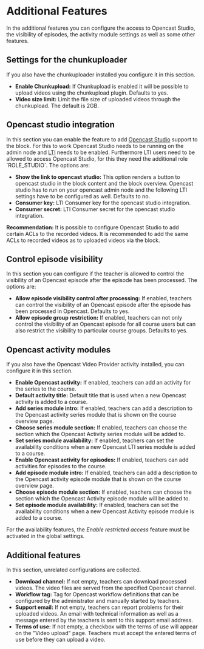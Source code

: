 # Additional Features
In the additional features you can configure the access to Opencast Studio, the visibility of episodes, the activity module settings as well as some other features.

## Settings for the chunkuploader
If you also have the chunkuploader installed you configure it in this section.

* **Enable Chunkupload:** If Chunkupload is enabled it will be possible to upload videos using the chunkupload plugin. Defaults to yes.
* **Video size limit:** Limit the file size of uploaded videos through the chunkupload. The default is 2GB.

## Opencast studio integration
In this section you can enable the feature to add [Opencast Studio](https://docs.opencast.org/develop/admin/#modules/studio/) support to the block. For this to work Opencast Studio needs to be running on the admin node and [LTI](https://docs.opencast.org/develop/admin/#modules/ltimodule/) needs to be enabled. Furthermore LTI users need to be allowed to access Opencast Studio, for this they need the additional role ´ROLE_STUDIO´. The options are:

* **Show the link to opencast studio:** This option renders a button to opencast studio in the block content and the block overview. Opencast studio has to run on your opencast admin node and the following LTI settings have to be configured as well. Defaults to no.
* **Consumer key:** LTI Consumer key for the opencast studio integration.
* **Consumer secret:** LTI Consumer secret for the opencast studio integration.

**Recommendation:** It is possible to configure Opencast Studio to add certain ACLs to the recorded videos. It is recommended to add the same ACLs to recorded videos as to uploaded videos via the block.

## Control episode visibility
In this section you can configure if the teacher is allowed to control the visibility of an Opencast episode after the episode has been processed. The options are:

* **Allow episode visibility control after processing:** If enabled, teachers can control the visibility of an Opencast episode after the episode has been processed in Opencast. Defaults to yes.
* **Allow episode group restriction:** If enabled, teachers can not only control the visibility of an Opencast episode for all course users but can also restrict the visibility to particular course groups. Defaults to yes.

## Opencast activity modules
If you also have the Opencast Video Provider activity installed, you can configure it in this section.

* **Enable Opencast activity:** If enabled, teachers can add an activity for the series to the course.
* **Default activity title:** Default title that is used when a new Opencast activity is added to a course.
* **Add series module intro:** If enabled, teachers can add a description to the Opencast activity series module that is shown on the course overview page.
* **Choose series module section:** If enabled, teachers can choose the section which the Opencast Activity series module will be added to.
* **Set series module availability:** If enabled, teachers can set the availability conditions when a new Opencast LTI series module is added to a course.
* **Enable Opencast activity for episodes:** If enabled, teachers can add activities for episodes to the course.
* **Add episode module intro:** If enabled, teachers can add a description to the Opencast activity episode module that is shown on the course overview page.
* **Choose episode module section:** If enabled, teachers can choose the section which the Opencast Activity episode module will be added to.
* **Set episode module availability:** If enabled, teachers can set the availability conditions when a new Opencast Activity episode module is added to a course.

For the availability features, the *Enable restricted access* feature must be activated in the global settings.

## Additional features
In this section, unrelated configurations are collected.

* **Download channel:** If not empty, teachers can download processed videos. The video files are served from the specified Opencast channel.
* **Workflow tag:** Tag for Opencast workflow definitions that can be configured by the administrator and manually started by teachers.
* **Support email:** If not empty, teachers can report problems for their uploaded videos. An email with technical information as well as a message entered by the teachers is sent to this support email address.
* **Terms of use:** If not empty, a checkbox with the terms of use will appear on the "Video upload" page. Teachers must accept the entered terms of use before they can upload a video.